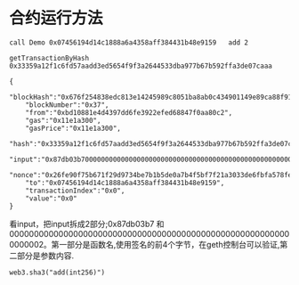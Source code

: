 # 合约运行方法
```
call Demo 0x07456194d14c1888a6a4358aff384431b48e9159   add 2

getTransactionByHash 0x33359a12f1c6fd57aadd3ed5654f9f3a2644533dba977b67b592ffa3de07caaa

{
    "blockHash":"0x676f254838edc813e14245989c8051ba8ab0c434901149e89ca88f91ee52c4c7",
    "blockNumber":"0x37",
    "from":"0xbd10881e4d4397dd6fe3922efed68847f0aa80c2",
    "gas":"0x11e1a300",
    "gasPrice":"0x11e1a300",
    "hash":"0x33359a12f1c6fd57aadd3ed5654f9f3a2644533dba977b67b592ffa3de07caaa",
    "input":"0x87db03b70000000000000000000000000000000000000000000000000000000000000002",
    "nonce":"0x26fe90f75b671f29d9734be7b1b5de0a7b4f5bf7f21a3033de6fbfa578fe8f7",
    "to":"0x07456194d14c1888a6a4358aff384431b48e9159",
    "transactionIndex":"0x0",
    "value":"0x0"
}

```
看input，把input拆成2部分;0x87db03b7 和0000000000000000000000000000000000000000000000000000000000000002。第一部分是函数名,使用签名的前4个字节，在geth控制台可以验证,第二部分是参数内容.

```
web3.sha3("add(int256)")

```
